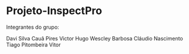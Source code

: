 # Projeto-InspectPro

Integrantes do grupo:

Davi Silva
Cauã Pires
Victor Hugo
Wescley Barbosa
Cláudio Nascimento
Tiago Pitombeira
Vitor 
